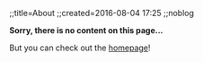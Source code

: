 ;;title=About
;;created=2016-08-04 17:25
;;noblog

**Sorry, there is no content on this page...**

But you can check out the [homepage](index.html)!
